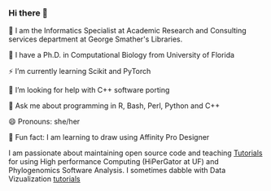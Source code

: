 ### Hi there 👋
  
 👜 I am the Informatics Specialist at Academic Research and Consulting services department at George Smather's Libraries.

 🔭 I have a Ph.D. in Computational Biology from University of Florida
 
 ⚡  I’m currently learning Scikit and PyTorch
 
 🤔 I’m looking for help with C++ software porting
 
 💬 Ask me about programming in R, Bash, Perl, Python and C++
 
 😄 Pronouns: she/her
 
 🌱 Fun fact: I am learning to draw using Affinity Pro Designer


I am passionate about maintaining open source code and teaching [Tutorials](https://natyahans.github.io/year-archive/) for using High performance Computing (HiPerGator at UF) and Phylogenomics Software Analysis. I sometimes dabble with Data Vizualization [tutorials](https://natyahans.github.io/analytics-dash/)



